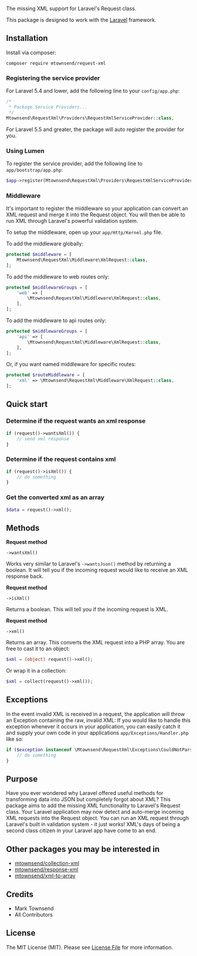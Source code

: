 The missing XML support for Laravel's Request class.

This package is designed to work with the [Laravel](https://laravel.com) framework.

## Installation

Install via composer:

```
composer require mtownsend/request-xml
```

### Registering the service provider

For Laravel 5.4 and lower, add the following line to your ``config/app.php``:

```php
/*
 * Package Service Providers...
 */
Mtownsend\RequestXml\Providers\RequestXmlServiceProvider::class,
```

For Laravel 5.5 and greater, the package will auto register the provider for you.

### Using Lumen

To register the service provider, add the following line to ``app/bootstrap/app.php``:

```php
$app->register(Mtownsend\RequestXml\Providers\RequestXmlServiceProvider::class);
```

### Middleware

It's important to register the middleware so your application can convert an XML request and merge it into the Request object. You will then be able to run XML through Laravel's powerful validation system.

To setup the middleware, open up your ``app/Http/Kernel.php`` file.

To add the middleware globally:

```php
protected $middleware = [
    Mtownsend\RequestXml\Middleware\XmlRequest::class,
];
```

To add the middleware to web routes only:

```php
protected $middlewareGroups = [
    'web' => [
        \Mtownsend\RequestXml\Middleware\XmlRequest::class,
    ],
];
```

To add the middleware to api routes only:

```php
protected $middlewareGroups = [
    'api' => [
        \Mtownsend\RequestXml\Middleware\XmlRequest::class,
    ],
];
```

Or, if you want named middleware for specific routes:

```php
protected $routeMiddleware = [
    'xml' => \Mtownsend\RequestXml\Middleware\XmlRequest::class,
];
```

## Quick start

### Determine if the request wants an xml response

```php
if (request()->wantsXml()) {
    // send xml response
}
```

### Determine if the request contains xml

```php
if (request()->isXml()) {
    // do something
}
```

### Get the converted xml as an array

```php
$data = request()->xml();
```

## Methods

**Request method**

``->wantsXml()``

Works very similar to Laravel's ``->wantsJson()`` method by returning a boolean. It will tell you if the incoming request would like to receive an XML response back.

**Request method**

``->isXml()``

Returns a boolean. This will tell you if the incoming request is XML.

**Request method**

``->xml()``

Returns an array. This converts the XML request into a PHP array. You are free to cast it to an object:

```php
$xml = (object) request()->xml();
```

Or wrap it in a collection:

```php
$xml = collect(request()->xml());
```

## Exceptions

In the event invalid XML is received in a request, the application will throw an Exception containing the raw, invalid XML: If you would like to handle this exception whenever it occurs in your application, you can easily catch it and supply your own code in your applications ``app/Exceptions/Handler.php`` like so:

```php
if ($exception instanceof \Mtownsend\RequestXml\Exceptions\CouldNotParseXml) {
    // do something
}
```

## Purpose

Have you ever wondered why Laravel offered useful methods for transforming data into JSON but completely forgot about XML? This package aims to add the missing XML functionality to Laravel's Request class. Your Laravel application may now detect and auto-merge incoming XML requests into the Request object. You can run an XML request through Laravel's built in validation system - it just works! XML's days of being a second class citizen in your Laravel app have come to an end.

## Other packages you may be interested in

- [mtownsend/collection-xml](https://github.com/mtownsend5512/collection-xml)
- [mtownsend/response-xml](https://github.com/mtownsend5512/response-xml)
- [mtownsend/xml-to-array](https://github.com/mtownsend5512/xml-to-array)

## Credits

- Mark Townsend
- All Contributors

## License

The MIT License (MIT). Please see [License File](LICENSE.md) for more information.